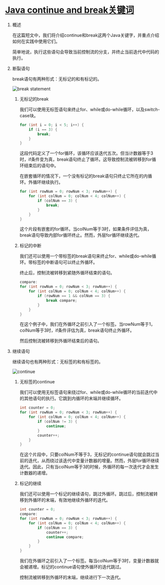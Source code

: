 # [Java continue and break关键词](https://www.baeldung.com/java-continue-and-break)

1. 概述

    在这篇短文中，我们将介绍continue和break这两个Java关键字，并重点介绍如何在实践中使用它们。

    简单地说，执行这些语句会导致当前控制流的分支，并终止当前迭代中代码的执行。

2. 断裂语句

    break语句有两种形式：无标记的和有标记的。

    ![break statement](pic/Illustration-1.jpg)

    1. 无标记的break

        我们可以使用无标签语句来终止for、while或do-while循环，以及switch-case块。

        ```java
        for (int i = 0; i < 5; i++) {
            if (i == 3) {
                break;
            }
        }
        ```

        这段代码定义了一个for循环，该循环应该迭代五次。但当计数器等于3时，if条件变为真，break语句终止了循环。这导致控制流被转移到for循环结束后的语句中。

        在嵌套循环的情况下，一个没有标记的break语句只终止它所在的内循环。外循环继续执行。

        ```java
        for (int rowNum = 0; rowNum < 3; rowNum++) {
            for (int colNum = 0; colNum < 4; colNum++) {
                if (colNum == 3) {
                    break;
                }
            }
        }
        ```

        这个片段有嵌套的for循环。当colNum等于3时，如果条件评估为真，break语句导致内部for循环终止。然而，外层for循环继续迭代。

    2. 标记的中断

        我们还可以使用一个带标签的break语句来终止for、while或do-while循环。带标签的中断语句可以终止外循环。

        终止后，控制流被转移到紧随外循环结束的语句。

        ```java
        compare:
        for (int rowNum = 0; rowNum < 3; rowNum++) {
            for (int colNum = 0; colNum < 4; colNum++) {
                if (rowNum == 1 && colNum == 3) {
                    break compare;
                }
            }
        }
        ```

        在这个例子中，我们在外循环之前引入了一个标签。当rowNum等于1，colNum等于3时，if条件评估为真，break语句终止外循环。

        然后控制流被转移到外循环结束后的语句。

3. 继续语句

    继续语句也有两种形式：无标签的和有标签的。

    ![continue](pic/Illustration-2.jpg)

    1. 无标签的continue

        我们可以使用无标签语句来绕过for、while或do-while循环的当前迭代中的其他语句的执行。它跳到内循环的末端并继续循环。

        ```java
        int counter = 0;
        for (int rowNum = 0; rowNum < 3; rowNum++) {
            for (int colNum = 0; colNum < 4; colNum++) {
                if (colNum != 3) {
                    continue;
                }
                counter++;
            }
        }
        ```

        在这个片段中，只要colNum不等于3，无标记的continue语句就会跳过当前的迭代，从而绕过该迭代中变量计数器的增量。然而，外层for循环继续迭代。因此，只有当colNum等于3的时候，外循环的每一次迭代才会发生计数器的递增。

    2. 标记的继续

        我们还可以使用一个标记的继续语句，跳过外循环。跳过后，控制流被转移到外循环的末端，有效地继续外循环的迭代。

        ```java
        int counter = 0;
        compare: 
        for (int rowNum = 0; rowNum < 3; rowNum++) {
            for (int colNum = 0; colNum < 4; colNum++) {
                if (colNum == 3) {
                    counter++;
                    continue compare;
                }
            }
        }
        ```

        我们在外循环之前引入了一个标签。每当colNum等于3时，变量计数器就会被递增。标记的continue语句使外循环的迭代跳过。

        控制流被转移到外循环的末端，继续进行下一次迭代。
